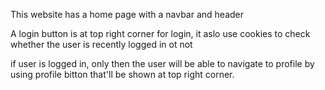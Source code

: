 This website has a home page with a navbar and header

A login button is at top right corner for login, it aslo use cookies to check whether the user is recently logged in ot not

if user is logged in, only then the user will be able to navigate to profile by using profile bitton that'll be shown at top right corner.
